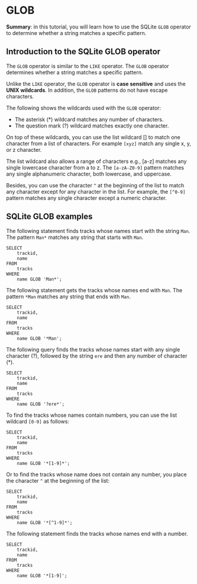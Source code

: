 # GLOB

**Summary**: in this tutorial, you will learn how to use the SQLite `GLOB` operator to determine whether a string matches a specific pattern.

## Introduction to the SQLite GLOB operator

The `GLOB` operator is similar to the `LIKE` operator. The `GLOB` operator determines whether a string matches a specific pattern.

Unlike the `LIKE` operator, the `GLOB` operator is **case sensitive** and uses the **UNIX wildcards**. In addition, the `GLOB` patterns do not have escape characters.

The following shows the wildcards used with the `GLOB`  operator:
- The asterisk (*) wildcard matches any number of characters.
- The question mark (?) wildcard matches exactly one character.

On top of these wildcards, you can use the list wildcard [] to match one character from a list of characters. For example `[xyz]` match any single x, y, or z character.

The list wildcard also allows a range of characters e.g., [a-z] matches any single lowercase character from a to z. The `[a-zA-Z0-9]` pattern matches any single alphanumeric character, both lowercase, and uppercase.

Besides, you can use the character `^` at the beginning of the list to match any character except for any character in the list. For example, the `[^0-9]` pattern matches any single character except a numeric character.

## SQLite GLOB examples

The following statement finds tracks whose names start with the string `Man`. The pattern `Man*` matches any string that starts with `Man`.

```
SELECT
	trackid,
	name
FROM
	tracks
WHERE
	name GLOB 'Man*';
```

The following statement gets the tracks whose names end with `Man`. The pattern `*Man` matches any string that ends with `Man`.

```
SELECT
	trackid,
	name
FROM
	tracks
WHERE
	name GLOB '*Man';
```

The following query finds the tracks whose names start with any single character (?), followed by the string `ere` and then any number of character (*).

```
SELECT
	trackid,
	name
FROM
	tracks
WHERE
	name GLOB '?ere*';
```

To find the tracks whose names contain numbers, you can use the list wildcard `[0-9]` as follows:

```
SELECT
	trackid,
	name
FROM
	tracks
WHERE
	name GLOB '*[1-9]*';
```

Or to find the tracks whose name does not contain any number, you place the character `^` at the beginning of the list:

```
SELECT
	trackid,
	name
FROM
	tracks
WHERE
	name GLOB '*[^1-9]*';
```

The following statement finds the tracks whose names end with a number.

```
SELECT
	trackid,
	name
FROM
	tracks
WHERE
	name GLOB '*[1-9]';
```